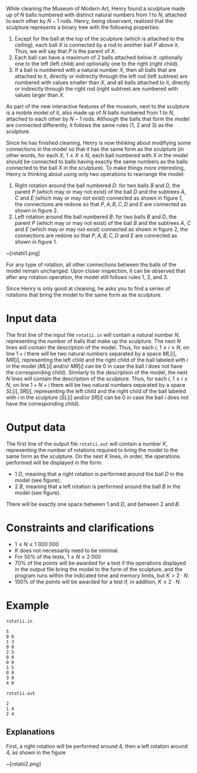 While cleaning the Museum of Modern Art, Henry found a sculpture made up of $N$ balls numbered with distinct natural numbers from $1$ to $N$, attached to each other by $N-1$ rods. Henry, being observant, realized that the sculpture represents a binary tree with the following properties:

1. Except for the ball at the top of the sculpture (which is attached to the ceiling), each ball $X$ is connected by a rod to another ball $P$ above it. Thus, we will say that $P$ is the parent of $X$.
2. Each ball can have a maximum of $2$ balls attached below it: optionally one to the left (left child) and optionally one to the right (right child).
3. If a ball is numbered with a natural number $X$, then all balls that are attached to it, directly or indirectly through the left rod (left subtree) are numbered with values smaller than $X$, and all balls attached to it, directly or indirectly through the right rod (right subtree) are numbered with values larger than $X$.

As part of the new interactive features of the museum, next to the sculpture is a mobile model of it, also made up of $N$ balls numbered from $1$ to $N$, attached to each other by $N-1$ rods. Although the balls that form the model are connected differently, it follows the same rules ($1$, $2$ and $3$) as the sculpture.

Since he has finished cleaning, Henry is now thinking about modifying some connections in the model so that it has the same form as the sculpture (in other words, for each $X$, $1 \leq X \leq N$, each ball numbered with $X$ in the model should be connected to balls having exactly the same numbers as the balls connected to the ball $X$ in the sculpture). To make things more interesting, Henry is thinking about using only two operations to rearrange the model:

1. Right rotation around the ball numbered $D$: for two balls $B$ and $D$, the parent $P$ (which may or may not exist) of the ball $D$ and the subtrees $A$, $C$ and $E$ (which may or may not exist) connected as shown in figure 1, the connections are redone so that $P, A, B, C, D$ and $E$ are connected as shown in figure 2.
2. Left rotation around the ball numbered $B$: for two balls $B$ and $D$, the parent $P$ (which may or may not exist) of the ball $B$ and the subtrees $A$, $C$ and $E$ (which may or may not exist) connected as shown in figure 2, the connections are redone so that $P, A, B, C, D$ and $E$ are connected as shown in figure 1.

~[rotatii1.png]

For any type of rotation, all other connections between the balls of the model remain unchanged. Upon closer inspection, it can be observed that after any rotation operation, the model still follows rules $1$, $2$, and $3$.

Since Henry is only good at cleaning, he asks you to find a series of rotations that bring the model to the same form as the sculpture.

Input data
==========

The first line of the input file `rotatii.in` will contain a natural number $N$, representing the number of balls that make up the sculpture. The next $N$ lines will contain the description of the model. Thus, for each $i$, $1 \leq i \leq N$, on line $1 + i$ there will be two natural numbers separated by a space $ML[i]$, $MR[i]$, representing the left child and the right child of the ball labeled with $i$ in the model ($ML[i]$ and/or $MR[i]$ can be $0$ in case the ball $i$ does not have the corresponding child). Similarly to the description of the model, the next $N$ lines will contain the description of the sculpture. Thus, for each $i$, $1 \leq i \leq N$, on line $1 + N + i$ there will be two natural numbers separated by a space $SL[i], SR[i]$, representing the left child and the right child of the ball labeled with $i$ in the sculpture ($SL[i]$ and/or $SR[i]$ can be $0$ in case the ball $i$ does not have the corresponding child).

Output data
===========

The first line of the output file `rotatii.out` will contain a number $K$, representing the number of rotations required to bring the model to the same form as the sculpture. On the next $K$ lines, in order, the operations performed will be displayed in the form:
- $1 \ D$, meaning that a right rotation is performed around the ball $D$ in the model (see figure);
- $2 \ B$, meaning that a left rotation is performed around the ball $B$ in the model (see figure).

There will be exactly one space between $1$ and $D$, and between $2$ and $B$.

Constraints and clarifications
=======================

* $1 \leq N \leq 1 \ 000 \ 000$
* $K$ does not necessarily need to be minimal.
* For $50\%$ of the tests, $1 \leq N \leq 2 \ 000$
* $70\%$ of the points will be awarded for a test if the operations displayed in the output file bring the model to the form of the sculpture, and the program runs within the indicated time and memory limits, but $K > 2 \cdot N$.
* $100\%$ of the points will be awarded for a test if, in addition, $K \leq 2 \cdot N$.

# Example
`rotatii.in`
```
5
0 0
1 3
0 0
2 5
0 0
0 0
1 5
0 0
3 0
4 0
```

`rotatii.out`
```
2
1 4
2 4
```

Explanations
---
First, a right rotation will be performed around $4$, then a left rotation around $4$, as shown in the figure

~[rotatii2.png]